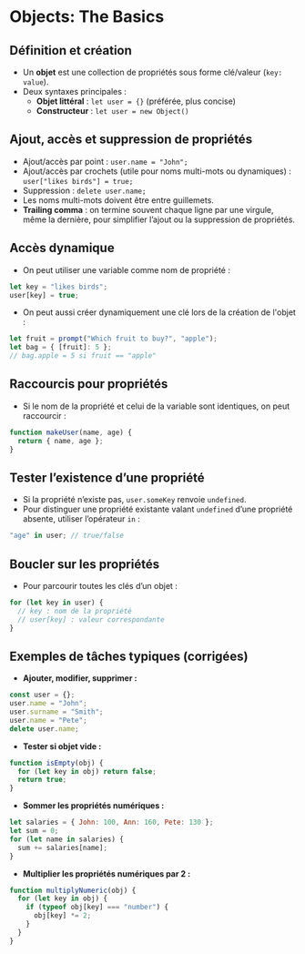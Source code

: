 # Objects: The Basics

## Définition et création

- Un **objet** est une collection de propriétés sous forme clé/valeur (`key: value`).
- Deux syntaxes principales :
  - **Objet littéral** : `let user = {}` (préférée, plus concise)
  - **Constructeur** : `let user = new Object()`

## Ajout, accès et suppression de propriétés

- Ajout/accès par point : `user.name = "John";`
- Ajout/accès par crochets (utile pour noms multi-mots ou dynamiques) :  
  `user["likes birds"] = true;`
- Suppression : `delete user.name;`
- Les noms multi-mots doivent être entre guillemets.
- **Trailing comma** : on termine souvent chaque ligne par une virgule, même la dernière, pour simplifier l’ajout ou la suppression de propriétés.

## Accès dynamique

- On peut utiliser une variable comme nom de propriété :

```js
let key = "likes birds";
user[key] = true;
```

- On peut aussi créer dynamiquement une clé lors de la création de l'objet :

```js
let fruit = prompt("Which fruit to buy?", "apple");
let bag = { [fruit]: 5 };
// bag.apple = 5 si fruit == "apple"
```

## Raccourcis pour propriétés

- Si le nom de la propriété et celui de la variable sont identiques, on peut raccourcir :

```js
function makeUser(name, age) {
  return { name, age };
}
```

## Tester l’existence d’une propriété

- Si la propriété n’existe pas, `user.someKey` renvoie `undefined`.
- Pour distinguer une propriété existante valant `undefined` d’une propriété absente, utiliser l’opérateur `in` :

```js
"age" in user; // true/false
```

## Boucler sur les propriétés

- Pour parcourir toutes les clés d’un objet :

```js
for (let key in user) {
  // key : nom de la propriété
  // user[key] : valeur correspondante
}
```

## Exemples de tâches typiques (corrigées)

- **Ajouter, modifier, supprimer :**

```js
const user = {};
user.name = "John";
user.surname = "Smith";
user.name = "Pete";
delete user.name;
```

- **Tester si objet vide :**

```js
function isEmpty(obj) {
  for (let key in obj) return false;
  return true;
}
```

- **Sommer les propriétés numériques :**

```js
let salaries = { John: 100, Ann: 160, Pete: 130 };
let sum = 0;
for (let name in salaries) {
  sum += salaries[name];
}
```

- **Multiplier les propriétés numériques par 2 :**

```js
function multiplyNumeric(obj) {
  for (let key in obj) {
    if (typeof obj[key] === "number") {
      obj[key] *= 2;
    }
  }
}
```
